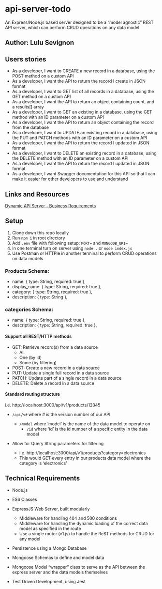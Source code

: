 # api-server-todo

An Express/Node.js based server designed to be a “model agnostic” REST API server, which can perform CRUD operations on any data model

## Author: Lulu Sevignon

## Users stories
- As a developer, I want to CREATE a new record in a database, using the POST method on a custom API
- As a developer, I want the API to return the record I create in JSON format
- As a developer, I want to GET list of all records in a database, using the GET method on a custom API
- As a developer, I want the API to return an object containing count, and a results[] array
- As a developer, I want to GET an existing in a database, using the GET method with an ID parameter on a custom API
- As a developer, I want the API to return an object containing the record from the database
- As a developer, I want to UPDATE an existing record in a database, using the PUT and PATCH methods with an ID parameter on a custom API
- As a developer, I want the API to return the record I updated in JSON format
- As a developer, I want to DELETE an existing record in a database, using the DELETE method with an ID parameter on a custom API
- As a developer, I want the API to return the record I updated in JSON format
- As a developer, I want Swagger documentation for this API so that I can make it easier for other developers to use and understand

## Links and Resources

[Dynamic API Server - Business Requirements](https://codefellows.github.io/code-401-javascript-guide/curriculum/apps-and-libraries/api-server/)
 
## Setup

1. Clone down this repo locally
2. Run `npm i` in root directory
3. Add `.env` file with following setup: `PORT=` and `MONGODB_URI=`
4. In one terminal turn on server using `node .` or `node index.js`
5. Use Postman or HTTPie in another terminal to perform CRUD operations on data models

### Products Schema:

- name: { type: String, required: true },
- display_name: { type: String, required: true },
- category: { type: String, required: true },
- description: { type: String },

### categories Schema:
- name: { type: String, required: true },
- description: { type: String, required: true },


#### Support all REST/HTTP methods
- GET: Retrieve record(s) from a data source
    - All
    - One (by id)
    - Some (by filtering)
- POST: Create a new record in a data source
- PUT: Update a single full record in a data source
- PATCH: Update part of a single record in a data source
- DELETE: Delete a record in a data source

#### Standard routing structure

i.e. http://localhost:3000/api/v1/products/12345

- `/api/v#` where # is the version number of our API
  - `/model` where ‘model’ is the name of the data model to operate on
    - `/id` where ‘id’ is the id number of a specific entity in the data model


- Allow for Query String parameters for filtering
  - i.e. http://localhost:3000/api/v1/products?category=electronics
  - This would GET every entry in our products data model where the category is ‘electronics’


## Technical Requirements

- Node.js
- ES6 Classes
- ExpressJS Web Server, built modularly
    - Middleware for handling 404 and 500 conditions
    - Middleware for handling the dynamic loading of the correct data model as specified in the route
    - Use a single router (v1.js) to handle the ReST methods for CRUD for any model
      
- Persistence using a Mongo Database
- Mongoose Schemas to define and model data
- Mongoose Model “wrapper” class to serve as the API between the express server and the data models themselves
- Test Driven Development, using Jest
